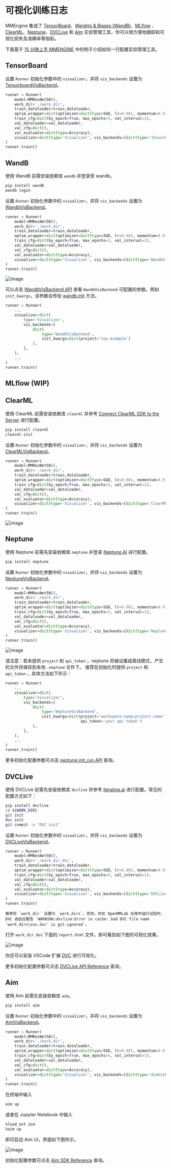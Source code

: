 # 可视化训练日志

MMEngine 集成了 [TensorBoard](https://www.tensorflow.org/tensorboard?hl=zh-cn)、[Weights & Biases (WandB)](https://docs.wandb.ai/)、[MLflow](https://mlflow.org/docs/latest/index.html) 、[ClearML](https://clear.ml/docs/latest/docs)、[Neptune](https://docs.neptune.ai/)、[DVCLive](https://dvc.org/doc/dvclive) 和 [Aim](https://aimstack.readthedocs.io/en/latest/overview.html) 实验管理工具，你可以很方便地跟踪和可视化损失及准确率等指标。

下面基于 [15 分钟上手 MMENGINE](../get_started/15_minutes.md) 中的例子介绍如何一行配置实验管理工具。

## TensorBoard

设置 `Runner` 初始化参数中的 `visualizer`，并将 `vis_backends` 设置为 [TensorboardVisBackend](mmengine.visualization.TensorboardVisBackend)。

```python
runner = Runner(
    model=MMResNet50(),
    work_dir='./work_dir',
    train_dataloader=train_dataloader,
    optim_wrapper=dict(optimizer=dict(type=SGD, lr=0.001, momentum=0.9)),
    train_cfg=dict(by_epoch=True, max_epochs=5, val_interval=1),
    val_dataloader=val_dataloader,
    val_cfg=dict(),
    val_evaluator=dict(type=Accuracy),
    visualizer=dict(type='Visualizer', vis_backends=[dict(type='TensorboardVisBackend')]),
)
runner.train()
```

## WandB

使用 WandB 前需安装依赖库 `wandb` 并登录至 wandb。

```bash
pip install wandb
wandb login
```

设置 `Runner` 初始化参数中的 `visualizer`，并将 `vis_backends` 设置为 [WandbVisBackend](mmengine.visualization.WandbVisBackend)。

```python
runner = Runner(
    model=MMResNet50(),
    work_dir='./work_dir',
    train_dataloader=train_dataloader,
    optim_wrapper=dict(optimizer=dict(type=SGD, lr=0.001, momentum=0.9)),
    train_cfg=dict(by_epoch=True, max_epochs=5, val_interval=1),
    val_dataloader=val_dataloader,
    val_cfg=dict(),
    val_evaluator=dict(type=Accuracy),
    visualizer=dict(type='Visualizer', vis_backends=[dict(type='WandbVisBackend')]),
)
runner.train()
```

![image](https://user-images.githubusercontent.com/58739961/217226120-0c45267c-c45f-4fce-bdd5-a99c8c393006.png)

可以点击 [WandbVisBackend API](mmengine.visualization.WandbVisBackend) 查看 `WandbVisBackend` 可配置的参数。例如 `init_kwargs`，该参数会传给 [wandb.init](https://docs.wandb.ai/ref/python/init) 方法。

```python
runner = Runner(
    ...
    visualizer=dict(
        type='Visualizer',
        vis_backends=[
            dict(
                type='WandbVisBackend',
                init_kwargs=dict(project='toy-example')
            ),
        ],
    ),
    ...
)
runner.train()
```

## MLflow (WIP)

## ClearML

使用 ClearML 前需安装依赖库 `clearml` 并参考 [Connect ClearML SDK to the Server](https://clear.ml/docs/latest/docs/getting_started/ds/ds_first_steps#connect-clearml-sdk-to-the-server) 进行配置。

```bash
pip install clearml
clearml-init
```

设置 `Runner` 初始化参数中的 `visualizer`，并将 `vis_backends` 设置为 [ClearMLVisBackend](mmengine.visualization.ClearMLVisBackend)。

```python
runner = Runner(
    model=MMResNet50(),
    work_dir='./work_dir',
    train_dataloader=train_dataloader,
    optim_wrapper=dict(optimizer=dict(type=SGD, lr=0.001, momentum=0.9)),
    train_cfg=dict(by_epoch=True, max_epochs=5, val_interval=1),
    val_dataloader=val_dataloader,
    val_cfg=dict(),
    val_evaluator=dict(type=Accuracy),
    visualizer=dict(type='Visualizer', vis_backends=[dict(type='ClearMLVisBackend')]),
)
runner.train()
```

![image](https://github.com/open-mmlab/mmengine/assets/58739961/d68e1dd2-9e82-40fb-ad81-00a647549adc)

## Neptune

使用 Neptune 前需先安装依赖库 `neptune` 并登录 [Neptune.AI](https://docs.neptune.ai/) 进行配置。

```bash
pip install neptune
```

设置 `Runner` 初始化参数中的 `visualizer`，并将 `vis_backends` 设置为 [NeptuneVisBackend](mmengine.visualization.NeptuneVisBackend)。

```python
runner = Runner(
    model=MMResNet50(),
    work_dir='./work_dir',
    train_dataloader=train_dataloader,
    optim_wrapper=dict(optimizer=dict(type=SGD, lr=0.001, momentum=0.9)),
    train_cfg=dict(by_epoch=True, max_epochs=5, val_interval=1),
    val_dataloader=val_dataloader,
    val_cfg=dict(),
    val_evaluator=dict(type=Accuracy),
    visualizer=dict(type='Visualizer', vis_backends=[dict(type='NeptuneVisBackend')]),
)
runner.train()
```

![image](https://github.com/open-mmlab/mmengine/assets/58739961/9122e2ac-cc4f-43b2-bad3-ae33faa64043)

请注意：若未提供 `project` 和 `api_token` ，neptune 将被设置成离线模式，产生的文件将保存到本地 `.neptune` 文件下。
推荐在初始化时提供 `project` 和 `api_token` ，具体方法如下所示：

```python
runner = Runner(
    ...
    visualizer=dict(
        type='Visualizer',
        vis_backends=[
            dict(
                type='NeptuneVisBackend',
                init_kwargs=dict(project='workspace-name/project-name',
                                 api_token='your api token')
            ),
        ],
    ),
    ...
)
runner.train()
```

更多初始化配置参数可点击 [neptune.init_run API](https://docs.neptune.ai/api/neptune/#init_run) 查询。

## DVCLive

使用 DVCLive 前需先安装依赖库 `dvclive` 并参考 [iterative.ai](https://dvc.org/doc/start) 进行配置。常见的配置方式如下：

```bash
pip install dvclive
cd ${WORK_DIR}
git init
dvc init
git commit -m "DVC init"
```

设置 `Runner` 初始化参数中的 `visualizer`，并将 `vis_backends` 设置为 [DVCLiveVisBackend](mmengine.visualization.DVCLiveVisBackend)。

```python
runner = Runner(
    model=MMResNet50(),
    work_dir='./work_dir_dvc',
    train_dataloader=train_dataloader,
    optim_wrapper=dict(optimizer=dict(type=SGD, lr=0.001, momentum=0.9)),
    train_cfg=dict(by_epoch=True, max_epochs=5, val_interval=1),
    val_dataloader=val_dataloader,
    val_cfg=dict(),
    val_evaluator=dict(type=Accuracy),
    visualizer=dict(type='Visualizer', vis_backends=[dict(type='DVCLiveVisBackend')]),
)
runner.train()
```

```{note}
推荐将 `work_dir` 设置为 `work_dirs`。否则，你在 OpenMMLab 仓库中运行试验时，DVC 会给出警告 `WARNING:dvclive:Error in cache: bad DVC file name 'work_dirs\xxx.dvc' is git-ignored`。
```

打开 `work_dir_dvc` 下面的 `report.html` 文件，即可看到如下图的可视化效果。

![image](https://github.com/open-mmlab/mmengine/assets/58739961/47d85520-9a4a-4143-a449-12ed7347cc63)

你还可以安装 VSCode 扩展 [DVC](https://marketplace.visualstudio.com/items?itemName=Iterative.dvc) 进行可视化。

更多初始化配置参数可点击 [DVCLive API Reference](https://dvc.org/doc/dvclive/live) 查询。

## Aim

使用 Aim 前需先安装依赖库 `aim`。

```bash
pip install aim
```

设置 `Runner` 初始化参数中的 `visualizer`，并将 `vis_backends` 设置为 [AimVisBackend](mmengine.visualization.AimVisBackend)。

```python
runner = Runner(
    model=MMResNet50(),
    work_dir='./work_dir',
    train_dataloader=train_dataloader,
    optim_wrapper=dict(optimizer=dict(type=SGD, lr=0.001, momentum=0.9)),
    train_cfg=dict(by_epoch=True, max_epochs=5, val_interval=1),
    val_dataloader=val_dataloader,
    val_cfg=dict(),
    val_evaluator=dict(type=Accuracy),
    visualizer=dict(type='Visualizer', vis_backends=[dict(type='AimVisBackend')]),
)
runner.train()
```

在终端中输入

```bash
aim up
```

或者在 Jupyter Notebook 中输入

```bash
%load_ext aim
%aim up
```

即可启动 Aim UI，界面如下图所示。

![image](https://github.com/open-mmlab/mmengine/assets/58739961/2fc6cdd8-1de7-4125-a20a-c95c1a8bdb1b)

初始化配置参数可点击 [Aim SDK Reference](https://aimstack.readthedocs.io/en/latest/refs/sdk.html#module-aim.sdk.run) 查询。

